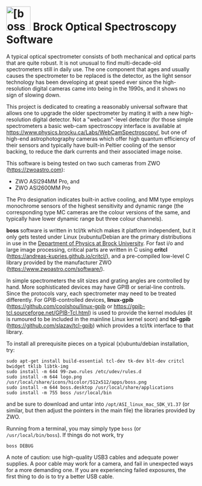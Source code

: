 # <img src="https://github.com/esternin/boss/blob/main/logo.png" alt="[boss logo]" width="64" height="64"> Brock Optical Spectroscopy Software 

A typical optical spectrometer consists of both mechanical and optical parts that are quite robust.  It is not unusual to find multi-decade-old spectrometers still in daily use. The one component that ages and usually causes the spectrometer to be replaced is the detector, as the light sensor technology has been developing at great speed ever since the high-resolution digital cameras came into being in the 1990s, and it shows no sign of slowing down.

This project is dedicated to creating a reasonably universal software that allows one to upgrade the older spectrometer by mating it with a new high-resolution digital detector. Not a "webcam"-level detector (for those simple spectrometers a basic web-cam spectroscopy interface is available at https://www.physics.brocku.ca/Labs/WebCamSpectroscopy/, but one of high-end astrophotography cameras which offer high quantum efficiency of their sensors and typically have built-in Peltier cooling of the sensor backing, to reduce the dark currents and their associated image noise.

This software is being tested on two such cameras from ZWO (https://zwoastro.com):
  - ZWO ASI294MM Pro, and
  - ZWO ASI2600MM Pro

The Pro designation indicates built-in active cooling, and MM type employs monochrome sensors of the highest sensitivity and dynamic range (the corresponding type MC cameras are the colour versions of the same, and typically have lower dynamic range but three colour channels).

**boss** software is written in tcl/tk which makes it platform independent, but it only gets tested under Linux (xubuntu/Debian are the primary distributions in use in the <a href="https://brocku.ca/physics" target="_blank">Department of Physics at Brock University</a>. For fast i/o and large image processing, critical parts are written in C using **critcl** (https://andreas-kupries.github.io/critcl/), and a pre-compiled low-level C library provided by the manufacturer ZWO (https://www.zwoastro.com/software/).

In simple spectrometers the slit sizes and grating angles are controlled by hand. More sophisticated devices may have GPIB or serial-line controls. Since the protocols vary, each spectrometer may need to be treated differently.  For GPIB-controlled devices, **linux-gpib** (https://github.com/coolshou/linux-gpib or https://gpib-tcl.sourceforge.net/GPIB-Tcl.html) is used to provide the kernel modules (it is rumoured to be included in the mainline Linux kernel soon) and **tcl-gpib** (https://github.com/slazav/tcl-gpib) which provides a tcl/tk interface to that library.

To install all prerequisite pieces on a typical (x)ubuntu/debian installation, try:
```
sudo apt-get install build-essential tcl-dev tk-dev blt-dev critcl bwidget tklib libtk-img
sudo install -m 644 99-zwo.rules /etc/udev/rules.d
sudo install -m 644 logo.png /usr/local/share/icons/hicolor/512x512/apps/boss.png
sudo install -m 644 boss.desktop /usr/local/share/applications
sudo install -m 755 boss /usr/local/bin
```
and be sure to download and untar into `/opt/ASI_linux_mac_SDK_V1.37` (or similar, but then adjust the pointers in the main file) the libraries provided by ZWO.

Running from a terminal, you may simply type `boss` (or `/usr/local/bin/boss`). If things do not work, try 
```
boss DEBUG
```

A note of caution: use high-quality USB3 cables and adequate power supplies. A poor cable may work for a camera, and fail in unexpected ways for a more demanding one. If you are experiencing failed exposures, the first thing to do is to try a better USB cable.


